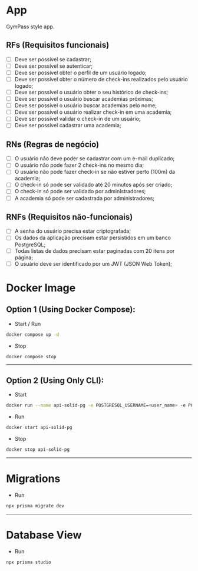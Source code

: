 # App

GymPass style app.

## RFs (Requisitos funcionais)

- [ ] Deve ser possível se cadastrar;
- [ ] Deve ser possível se autenticar;
- [ ] Deve ser possível obter o perfil de um usuário logado;
- [ ] Deve ser possível obter o número de check-ins realizados pelo usuário logado;
- [ ] Deve ser possível o usuário obter o seu histórico de check-ins;
- [ ] Deve ser possível o usuário buscar academias próximas;
- [ ] Deve ser possível o usuário buscar academias pelo nome;
- [ ] Deve ser possível o usuário realizar check-in em uma academia;
- [ ] Deve ser possível validar o check-in de um usuário;
- [ ] Deve ser possível cadastrar uma academia;

## RNs (Regras de negócio)

- [ ] O usuário não deve poder se cadastrar com um e-mail duplicado;
- [ ] O usuário não pode fazer 2 check-ins no mesmo dia;
- [ ] O usuário não pode fazer check-in se não estiver perto (100m) da academia;
- [ ] O check-in só pode ser validado até 20 minutos após ser criado;
- [ ] O check-in só pode ser validado por administradores;
- [ ] A academia só pode ser cadastrada por administradores;

## RNFs (Requisitos não-funcionais)

- [ ] A senha do usuário precisa estar criptografada;
- [ ] Os dados da aplicação precisam estar persistidos em um banco PostgreSQL;
- [ ] Todas listas de dados precisam estar paginadas com 20 itens por página;
- [ ] O usuário deve ser identificado por um JWT (JSON Web Token);

# Docker Image

## Option 1 (Using Docker Compose):

- Start / Run

```bash
docker compose up -d
```

- Stop

```bash
docker compose stop
```

---

## Option 2 (Using Only CLI):

- Start

```bash
docker run --name api-solid-pg -e POSTGRESQL_USERNAME=<user_name> -e POSTGRESQL_PASSWORD=<password> -e POSTGRESQL_DATABASE=<database_name> -p 5432:5432 bitnami/postgresql:latest
```

- Run

```bash
docker start api-solid-pg
```

- Stop

```bash
docker stop api-solid-pg
```

---

# Migrations

- Run

```bash
npx prisma migrate dev
```

---

# Database View

- Run

```bash
npx prisma studio
```
